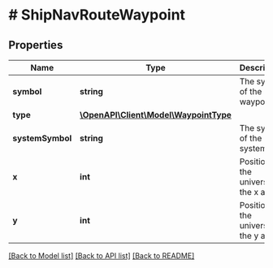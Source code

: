# # ShipNavRouteWaypoint

## Properties

Name | Type | Description | Notes
------------ | ------------- | ------------- | -------------
**symbol** | **string** | The symbol of the waypoint. |
**type** | [**\OpenAPI\Client\Model\WaypointType**](WaypointType.md) |  |
**systemSymbol** | **string** | The symbol of the system. |
**x** | **int** | Position in the universe in the x axis. |
**y** | **int** | Position in the universe in the y axis. |

[[Back to Model list]](../../README.md#models) [[Back to API list]](../../README.md#endpoints) [[Back to README]](../../README.md)
